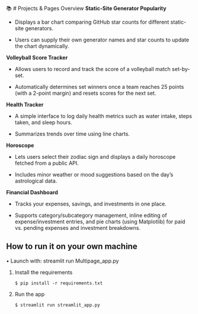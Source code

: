 📚 # Projects & Pages Overview
**Static-Site Generator Popularity**

- Displays a bar chart comparing GitHub star counts for different static-site generators.

- Users can supply their own generator names and star counts to update the chart dynamically.

**Volleyball Score Tracker**

- Allows users to record and track the score of a volleyball match set-by-set.

- Automatically determines set winners once a team reaches 25 points (with a 2-point margin) and resets scores for the next set.

**Health Tracker**

- A simple interface to log daily health metrics such as water intake, steps taken, and sleep hours.

- Summarizes trends over time using line charts.

**Horoscope**

- Lets users select their zodiac sign and displays a daily horoscope fetched from a public API.

- Includes minor weather or mood suggestions based on the day’s astrological data.

**Financial Dashboard**

- Tracks your expenses, savings, and investments in one place.

- Supports category/subcategory management, inline editing of expense/investment entries, and pie charts (using Matplotlib) for paid vs. pending expenses and investment breakdowns.

## How to run it on your own machine

• Launch with:  streamlit run Multipage_app.py
1. Install the requirements

   ```
   $ pip install -r requirements.txt
   ```

2. Run the app

   ```
   $ streamlit run streamlit_app.py
   ```

